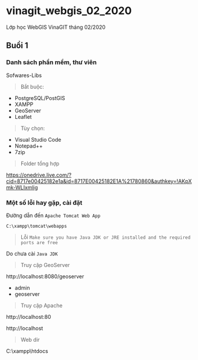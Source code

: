 # vinagit_webgis_02_2020
Lớp học WebGIS VinaGIT tháng 02/2020

## Buổi 1

### Danh sách phần mềm, thư viên

Sofwares-Libs

> Bắt buộc:
* PostgreSQL/PostGIS
* XAMPP
* GeoServer
* Leaflet

> Tùy chọn:
* Visual Studio Code
* Notepad++
* 7zip

> Folder tổng hợp

https://onedrive.live.com/?cid=8717e00425182e1a&id=8717E00425182E1A%21780860&authkey=!AKpXmk-WLIxmlig

### Một số lỗi hay gặp, cài đặt

Đường dẫn đến `Apache Tomcat Web App`

`C:\xampp\tomcat\webapps`

> Lỗi `Make sure you have Java JDK or JRE installed and the required ports are free`

Do chưa cài `Java JDK`

> Truy cập GeoServer

http://localhost:8080/geoserver

* admin
* geoserver

> Truy cập Apache

http://localhost:80

http://localhost

> Web dir

C:\xampp\htdocs
